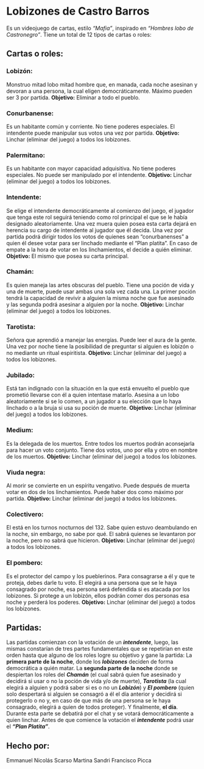 # Lobizones de Castro Barros

Es un videojuego de cartas, estilo *“Mafia”*, inspirado en *“Hombres lobo de Castronegro”*. Tiene un total de 12 tipos de cartas o roles:



## Cartas o roles:

### Lobizón:
Monstruo mitad lobo mitad hombre que, en manada, cada noche asesinan y devoran a una persona, la cual eligen democráticamente. Máximo pueden ser 3 por partida.
**Objetivo:** Eliminar a todo el pueblo.

### Conurbanense:
Es un habitante común y corriente. No tiene poderes especiales. El intendente puede manipular sus votos una vez por partida.
**Objetivo:** Linchar (eliminar del juego) a todos los lobizones.

### Palermitano:
Es un habitante con mayor capacidad adquisitiva. No tiene poderes especiales. No puede ser manipulado por el intendente. 
**Objetivo:** Linchar (eliminar del juego) a todos los lobizones.

### Intendente:
Se elige el intendente democráticamente al comienzo del juego, el jugador que tenga este rol seguirá teniendo como rol principal el que se le había designado aleatoriamente. Una vez muera quien posea esta carta dejará en herencia su cargo de intendente al jugador que él decida. Una vez por partida podrá dirigir todos los votos de quienes sean “conurbanenses” a quien él desee votar para ser linchado mediante el “Plan platita”. En caso de empate a la hora de votar en los linchamientos, el decide a quién eliminar.
**Objetivo:** El mismo que posea su carta principal.

### Chamán:
Es quien maneja las artes obscuras del pueblo. Tiene una poción de vida y una de muerte, puede usar ambas una sola vez cada una. La primer poción tendrá la capacidad de revivir a alguien la misma noche que fue asesinado y las segunda podrá asesinar a alguien por la noche.
**Objetivo:** Linchar (eliminar del juego) a todos los lobizones.

### Tarotista: 
Señora que aprendió a manejar las energías. Puede leer el aura de la gente. Una vez por noche tiene la posibilidad de preguntar si alguien es lobizón o no mediante un ritual espiritista.
**Objetivo:** Linchar (eliminar del juego) a todos los lobizones.

### Jubilado: 
Está tan indignado con la situación en la que está envuelto el pueblo que prometió llevarse con él a quien intentase matarlo. Asesina a un lobo aleatoriamente si se lo comen, a un jugador a su elección que lo haya linchado o a la bruja si usa su poción de muerte.
**Objetivo:** Linchar (eliminar del juego) a todos los lobizones.

### Medium: 
Es la delegada de los muertos. Entre todos los muertos podrán aconsejarla para hacer un voto conjunto. Tiene dos votos, uno por ella y otro en nombre de los muertos.
**Objetivo:** Linchar (eliminar del juego) a todos los lobizones.

### Viuda negra: 
Al morir se convierte en un espíritu vengativo. Puede después de muerta votar en dos de los linchamientos. Puede haber dos como máximo por partida.
**Objetivo:** Linchar (eliminar del juego) a todos los lobizones.

### Colectivero:
El está en los turnos nocturnos del 132. Sabe quien estuvo deambulando en la noche, sin embargo, no sabe por qué. El sabrá quienes se levantaron por la noche, pero no sabrá que hicieron. 
**Objetivo:** Linchar (eliminar del juego) a todos los lobizones.

### El pombero: 
Es el protector del campo y los pueblerinos. Para consagrarse a él y que te proteja, debes darle tu voto. El elegirá a una persona que se le haya consagrado por noche, esa persona será defendida si es atacada por los lobizones. Si protege a un lobizón, ellos podrán comer dos personas esa noche y perderá los poderes. 
**Objetivo:** Linchar (eliminar del juego) a todos los lobizones.



## Partidas:
Las partidas comienzan con la votación de un ***intendente***, luego, las mismas constarían de tres partes fundamentales que se repetirían en este orden hasta que alguno de los roles logre su objetivo y gane la partida:
La **primera parte de la noche**, donde los ***lobizones*** deciden de forma democrática a quién matar.
La **segunda parte de la noche** donde se despiertan los roles del ***Chamán*** (el cual sabrá quien fue asesinado y decidirá si usar o no la poción de vida y/o de muerte), ***Tarotista*** (la cual elegirá a alguien y podrá saber si es o no un ***Lobizón***) y ***El pombero*** (quien solo despertará si alguien se consagró a él el día anterior y decidirá si protegerlo o no y, en caso de que más de una persona se le haya consagrado, elegirá a quien de todos proteger).
Y finalmente, **el día**. Durante esta parte se debatirá por el chat y se votará democráticamente a quien linchar. Antes de que comience la votación el ***intendente*** podrá usar el ***“Plan Platita”***.



## Hecho por:
Emmanuel Nicolás Scarso
Martina Sandri
Francisco Picca
